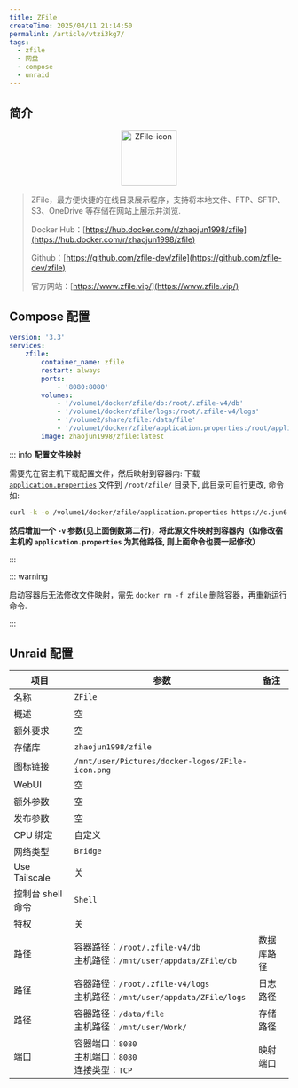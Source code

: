 ```yaml
---
title: ZFile
createTime: 2025/04/11 21:14:50
permalink: /article/vtzi3kg7/
tags:
  - zfile
  - 网盘
  - compose
  - unraid
---
```

## 简介

<div style="text-align: center;">
  <img src="/images/b-software-docker-2.zfile/ZFile-icon.png" 
       alt="ZFile-icon" 
       style="height: 100px; width: auto; max-width: 100%; object-fit: contain;">
</div>

> ZFile，最方便快捷的在线目录展示程序，支持将本地文件、FTP、SFTP、S3、OneDrive 等存储在网站上展示并浏览.
>
> Docker Hub：[https://hub.docker.com/r/zhaojun1998/zfile](https://hub.docker.com/r/zhaojun1998/zfile)
>
> Github：[https://github.com/zfile-dev/zfile⁠](https://github.com/zfile-dev/zfile)
>
> 官方网站：[https://www.zfile.vip/⁠](https://www.zfile.vip/)

## Compose 配置

```yaml
version: '3.3'
services:
    zfile:
        container_name: zfile
        restart: always
        ports:
            - '8080:8080' 
        volumes:
            - '/volume1/docker/zfile/db:/root/.zfile-v4/db'
            - '/volume1/docker/zfile/logs:/root/.zfile-v4/logs'
            - '/volume2/share/zfile:/data/file'
            - '/volume1/docker/zfile/application.properties:/root/application.properties' // [!code ++]
        image: zhaojun1998/zfile:latest
```

::: info **配置文件映射**

需要先在宿主机下载配置文件，然后映射到容器内: 下载 [`application.properties`](https://c.jun6.net/ZFILE/application.properties) 文件到 `/root/zfile/` 目录下, 此目录可自行更改, 命令如:

```bash
curl -k -o /volume1/docker/zfile/application.properties https://c.jun6.net/ZFILE/application.properties
```

**然后增加一个 `-v` 参数(见上面倒数第二行)，将此源文件映射到容器内（如修改宿主机的 `application.properties` 为其他路径, 则上面命令也要一起修改）**

:::

::: warning

启动容器后无法修改文件映射，需先 `docker rm -f zfile` 删除容器，再重新运行命令.

:::

## Unraid 配置

| 项目              | 参数                                                         | 备注       |
| ----------------- | ------------------------------------------------------------ | ---------- |
| 名称              | `ZFile`                                                      |            |
| 概述              | 空                                                           |            |
| 额外要求          | 空                                                           |            |
| 存储库            | `zhaojun1998/zfile`                                          |            |
| 图标链接          | `/mnt/user/Pictures/docker-logos/ZFile-icon.png`             |            |
| WebUI             | 空                                                           |            |
| 额外参数          | 空                                                           |            |
| 发布参数          | 空                                                           |            |
| CPU 绑定          | 自定义                                                       |            |
| 网络类型          | `Bridge`                                                     |            |
| Use Tailscale     | 关                                                           |            |
| 控制台 shell 命令 | `Shell`                                                      |            |
| 特权              | 关                                                           |            |
| 路径              | 容器路径：`/root/.zfile-v4/db`<br />主机路径：`/mnt/user/appdata/ZFile/db` | 数据库路径 |
| 路径              | 容器路径：`/root/.zfile-v4/logs`<br />主机路径：`/mnt/user/appdata/ZFile/logs` | 日志路径   |
| 路径              | 容器路径：`/data/file`<br />主机路径：`/mnt/user/Work/`      | 存储路径   |
| 端口              | 容器端口：`8080`<br />主机端口：`8080`<br />连接类型：`TCP`  | 映射端口   |
